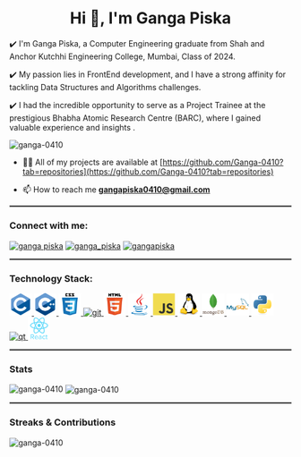 <h1 align="center">Hi 👋, I'm Ganga Piska</h1>
✔️ I'm Ganga Piska, a Computer Engineering graduate from Shah and Anchor Kutchhi Engineering College, Mumbai, Class of 2024.

✔️ My passion lies in FrontEnd development, and I have a strong affinity for tackling Data Structures and Algorithms challenges.

✔️ I had the incredible opportunity to serve as a Project Trainee at the prestigious Bhabha Atomic Research Centre (BARC), where I gained valuable experience and insights .

<p align="left"> <img src="https://komarev.com/ghpvc/?username=ganga-0410&label=Profile%20views&color=0e75b6&style=flat" alt="ganga-0410" /> </p>

- 👨‍💻 All of my projects are available at [https://github.com/Ganga-0410?tab=repositories](https://github.com/Ganga-0410?tab=repositories)

- 📫 How to reach me **gangapiska0410@gmail.com**

<hr style="border:1px solid grey">

<h3 align="left">Connect with me:</h3>
<p align="left">
<a href="https://linkedin.com/in/ganga piska" target="blank"><img align="center" src="https://raw.githubusercontent.com/rahuldkjain/github-profile-readme-generator/master/src/images/icons/Social/linked-in-alt.svg" alt="ganga piska" height="30" width="40" /></a>
<a href="https://www.codechef.com/users/ganga_piska" target="blank"><img align="center" src="https://cdn.jsdelivr.net/npm/simple-icons@3.1.0/icons/codechef.svg" alt="ganga_piska" height="30" width="40" /></a>
<a href="https://www.leetcode.com/gangapiska" target="blank"><img align="center" src="https://raw.githubusercontent.com/rahuldkjain/github-profile-readme-generator/master/src/images/icons/Social/leet-code.svg" alt="gangapiska" height="30" width="40" /></a>
</p>

<hr style="border:1px solid grey">

<h3 align="left">Technology Stack:</h3>
<p align="left"> <a href="https://www.cprogramming.com/" target="_blank" rel="noreferrer"> <img src="https://raw.githubusercontent.com/devicons/devicon/master/icons/c/c-original.svg" alt="c" width="40" height="40"/> </a> <a href="https://www.w3schools.com/cpp/" target="_blank" rel="noreferrer"> <img src="https://raw.githubusercontent.com/devicons/devicon/master/icons/cplusplus/cplusplus-original.svg" alt="cplusplus" width="40" height="40"/> </a> <a href="https://www.w3schools.com/css/" target="_blank" rel="noreferrer"> <img src="https://raw.githubusercontent.com/devicons/devicon/master/icons/css3/css3-original-wordmark.svg" alt="css3" width="40" height="40"/> </a> <a href="https://git-scm.com/" target="_blank" rel="noreferrer"> <img src="https://www.vectorlogo.zone/logos/git-scm/git-scm-icon.svg" alt="git" width="40" height="40"/> </a> <a href="https://www.w3.org/html/" target="_blank" rel="noreferrer"> <img src="https://raw.githubusercontent.com/devicons/devicon/master/icons/html5/html5-original-wordmark.svg" alt="html5" width="40" height="40"/> </a> <a href="https://www.java.com" target="_blank" rel="noreferrer"> <img src="https://raw.githubusercontent.com/devicons/devicon/master/icons/java/java-original.svg" alt="java" width="40" height="40"/> </a> <a href="https://developer.mozilla.org/en-US/docs/Web/JavaScript" target="_blank" rel="noreferrer"> <img src="https://raw.githubusercontent.com/devicons/devicon/master/icons/javascript/javascript-original.svg" alt="javascript" width="40" height="40"/> </a> <a href="https://www.linux.org/" target="_blank" rel="noreferrer"> <img src="https://raw.githubusercontent.com/devicons/devicon/master/icons/linux/linux-original.svg" alt="linux" width="40" height="40"/> </a> <a href="https://www.mongodb.com/" target="_blank" rel="noreferrer"> <img src="https://raw.githubusercontent.com/devicons/devicon/master/icons/mongodb/mongodb-original-wordmark.svg" alt="mongodb" width="40" height="40"/> </a> <a href="https://www.mysql.com/" target="_blank" rel="noreferrer"> <img src="https://raw.githubusercontent.com/devicons/devicon/master/icons/mysql/mysql-original-wordmark.svg" alt="mysql" width="40" height="40"/> </a> <a href="https://www.python.org" target="_blank" rel="noreferrer"> <img src="https://raw.githubusercontent.com/devicons/devicon/master/icons/python/python-original.svg" alt="python" width="40" height="40"/> </a> <a href="https://www.qt.io/" target="_blank" rel="noreferrer"> <img src="https://upload.wikimedia.org/wikipedia/commons/0/0b/Qt_logo_2016.svg" alt="qt" width="40" height="40"/> </a> <a href="https://reactjs.org/" target="_blank" rel="noreferrer"> <img src="https://raw.githubusercontent.com/devicons/devicon/master/icons/react/react-original-wordmark.svg" alt="react" width="40" height="40"/> </a> </p>

<hr style="border:1px solid grey">

<h3>Stats</h3>
<p><img align="left" src="https://github-readme-stats.vercel.app/api/top-langs?username=ganga-0410&show_icons=true&locale=en&layout=compact" alt="ganga-0410" /></p>

<p>&nbsp;<img align="center" src="https://github-readme-stats.vercel.app/api?username=ganga-0410&show_icons=true&locale=en" alt="ganga-0410" /></p>

<hr style="border:1px solid grey">

<h3>Streaks & Contributions</h3>
<p><img align="center" src="https://github-readme-streak-stats.herokuapp.com/?user=ganga-0410&" alt="ganga-0410" /></p>
